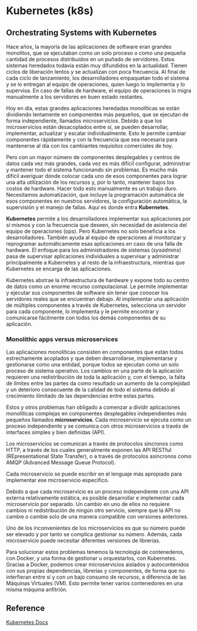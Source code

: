 # Kubernetes (k8s)

## Orchestrating Systems with Kubernetes

Hace años, la mayoría de las aplicaciones de software eran grandes monolitos, que se ejecutaban como un solo proceso o como una pequeña cantidad de procesos distribuidos en un puñado de servidores. Estos sistemas heredados todavía están muy difundidos en la actualidad. Tienen ciclos de liberación lentos y se actualizan con poca frecuencia. Al final de cada ciclo de lanzamiento, los desarrolladores empaquetan todo el sistema y se lo entregan al equipo de operaciones, quien luego lo implementa y lo supervisa. En caso de fallas de hardware, el equipo de operaciones lo migra manualmente a los servidores en buen estado restantes.

Hoy en día, estas grandes aplicaciones heredadas monolíticas se están dividiendo lentamente en componentes más pequeños, que se ejecutan de forma independiente, llamados microservicios. Debido a que los microservicios están desacoplados entre sí, se pueden desarrollar, implementar, actualizar y escalar individualmente. Esto le permite cambiar componentes rápidamente y con la frecuencia que sea necesaria para mantenerse al día con los cambiantes requisitos comerciales de hoy.

Pero con un mayor número de componentes desplegables y centros de datos cada vez más grandes, cada vez es más difícil configurar, administrar y mantener todo el sistema funcionando sin problemas. Es mucho más difícil averiguar dónde colocar cada uno de esos componentes para lograr una alta utilización de los recursos y, por lo tanto, mantener bajos los costos de hardware. Hacer todo esto manualmente es un trabajo duro. Necesitamos automatización, que incluye la programación automática de esos componentes en nuestros servidores, la configuración automática, la supervisión y el manejo de fallas. Aquí es donde entra **Kubernetes**.

**Kubernetes** permite a los desarrolladores implementar sus aplicaciones por sí mismos y con la frecuencia que deseen, sin necesidad de asistencia del equipo de operaciones (ops). Pero Kubernetes no solo beneficia a los desarrolladores. También ayuda al equipo de operaciones al monitorizar y reprogramar automáticamente esas aplicaciones en caso de una falla de hardware. El enfoque para los administradores de sistemas (_sysadmins_) pasa de supervisar aplicaciones individuales a supervisar y administrar principalmente a Kubernetes y al resto de la infraestructura, mientras que Kubernetes se encarga de las aplicaciones.

Kubernetes abstrae la infraestructura de hardware y expone todo su centro de datos como un enorme recurso computacional. Le permite implementar y ejecutar sus componentes de software sin tener que conocer los servidores reales que se encuentran debajo. Al implementar una aplicación de múltiples componentes a través de Kubernetes, selecciona un servidor para cada componente, lo implementa y le permite encontrar y comunicarse fácilmente con todos los demás componentes de su aplicación.

### Monolithic apps versus microservices

Las aplicaciones monolíticas consisten en componentes que están todos estrechamente acoplados y que deben desarrollarse, implementarse y gestionarse como una entidad, porque todos se ejecutan como un solo proceso de sistema operativo. Los cambios en una parte de la aplicación requieren una redistribución de toda la aplicación y, con el tiempo, la falta de límites entre las partes da como resultado un aumento de la complejidad y un deterioro consecuente de la calidad de todo el sistema debido al crecimiento ilimitado de las dependencias entre estas partes.

Estos y otros problemas han obligado a comenzar a dividir aplicaciones monolíticas complejas en componentes desplegables independientes más pequeños llamados **microservicios**. Cada microservicio se ejecuta como un proceso independiente y se comunica con otros microservicios a través de interfaces simples y bien definidas (API).

Los microservicios se comunican a través de protocolos síncronos como HTTP, a través de los cuales generalmente exponen las API RESTful (REpresentational State Transfer), o a través de protocolos asíncronos como AMQP (Advanced Message Queue Protocol).

Cada microservicio se puede escribir en el lenguaje más apropiado para implementar ese microservicio específico.

Debido a que cada microservicio es un proceso independiente con una API externa relativamente estática, es posible desarrollar e implementar cada microservicio por separado. Un cambio en uno de ellos no requiere cambios ni redistribución de ningún otro servicio, siempre que la API no cambie o cambie solo de una manera compatible con versiones anteriores.

Uno de los inconvenientes de los microservicios es que su número puede ser elevado y por tanto se complica gestionar su número. Además, cada microservicio puede necesitar diferentes versiones de librerías.

Para solucionar estos problemas tenemos la tecnología de contenederos, con Docker, y una forma de gestionar u orquestarlos, con Kubernetes. Gracias a Docker, podemos crear microservicios aislados y autocontenidos con sus propias dependencias, librerías y componentes, de forma que no interfieran entre sí y con un bajo consumo de recursos, a diferencia de las Máquinas Virtuales (VM). Esto permite tener varios contenedores en una misma máquina anfitrión.

## Reference

[Kubernetes Docs](https://kubernetes.io/docs/home/)  